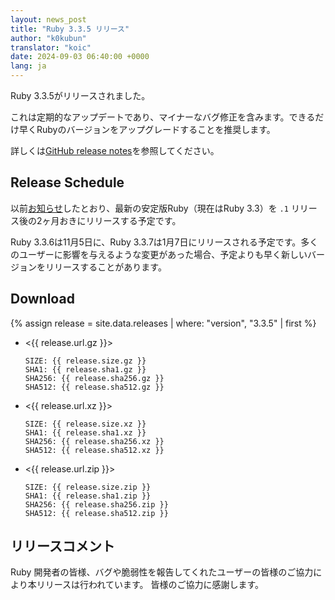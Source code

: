 ```yaml
---
layout: news_post
title: "Ruby 3.3.5 リリース"
author: "k0kubun"
translator: "koic"
date: 2024-09-03 06:40:00 +0000
lang: ja
---
```


Ruby 3.3.5がリリースされました。

これは定期的なアップデートであり、マイナーなバグ修正を含みます。できるだけ早くRubyのバージョンをアップグレードすることを推奨します。

詳しくは[GitHub release notes](https://github.com/ruby/ruby/releases/tag/v3_3_5)を参照してください。

## Release Schedule

以前[お知らせ](https://www.ruby-lang.org/ja/news/2024/07/09/ruby-3-3-4-released/)したとおり、最新の安定版Ruby（現在はRuby 3.3）を `.1` リリース後の2ヶ月おきにリリースする予定です。

Ruby 3.3.6は11月5日に、Ruby 3.3.7は1月7日にリリースされる予定です。多くのユーザーに影響を与えるような変更があった場合、予定よりも早く新しいバージョンをリリースすることがあります。

## Download

{% assign release = site.data.releases | where: "version", "3.3.5" | first %}

* <{{ release.url.gz }}>

      SIZE: {{ release.size.gz }}
      SHA1: {{ release.sha1.gz }}
      SHA256: {{ release.sha256.gz }}
      SHA512: {{ release.sha512.gz }}

* <{{ release.url.xz }}>

      SIZE: {{ release.size.xz }}
      SHA1: {{ release.sha1.xz }}
      SHA256: {{ release.sha256.xz }}
      SHA512: {{ release.sha512.xz }}

* <{{ release.url.zip }}>

      SIZE: {{ release.size.zip }}
      SHA1: {{ release.sha1.zip }}
      SHA256: {{ release.sha256.zip }}
      SHA512: {{ release.sha512.zip }}

## リリースコメント

Ruby 開発者の皆様、バグや脆弱性を報告してくれたユーザーの皆様のご協力により本リリースは行われています。
皆様のご協力に感謝します。
